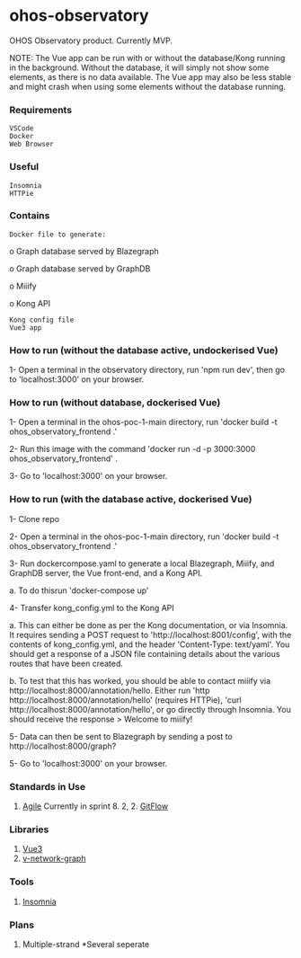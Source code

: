 # ohos-observatory

OHOS Observatory product. Currently MVP. 

NOTE: The Vue app can be run with or without the database/Kong running in the background. Without the database, it will simply not show some elements, as there is no data available. The Vue app may also be less stable and might crash when using some elements without the database running.

### Requirements

    VSCode
    Docker
    Web Browser

### Useful

    Insomnia
    HTTPie

### Contains

    Docker file to generate:

o Graph database served by Blazegraph

o Graph database served by GraphDB

o Miiify

o Kong API

    Kong config file
    Vue3 app

### How to run (without the database active, undockerised Vue)

1- Open a terminal in the observatory directory, run 'npm run dev', then go to 'localhost:3000' on your browser.

### How to run (without database, dockerised Vue)

1- Open a terminal in the ohos-poc-1-main directory, run 'docker build -t ohos_observatory_frontend .'

2- Run this image with the command 'docker run -d -p 3000:3000 ohos_observatory_frontend' .

3- Go to 'localhost:3000' on your browser.

### How to run (with the database active, dockerised Vue)

1- Clone repo

2- Open a terminal in the ohos-poc-1-main directory, run 'docker build -t ohos_observatory_frontend .'

3- Run dockercompose.yaml to generate a local Blazegraph, Miiify, and GraphDB server, the Vue front-end, and a Kong API.

a. To do thisrun 'docker-compose up'

4- Transfer kong_config.yml to the Kong API

a. This can either be done as per the Kong documentation, or via Insomnia. It requires sending a POST request to 'http://localhost:8001/config', with the contents of kong_config.yml, and the header 'Content-Type: text/yaml'. You should get a response of a JSON file containing details about the various routes that have been created.

b. To test that this has worked, you should be able to contact miiify via http://localhost:8000/annotation/hello. Either run 'http http://localhost:8000/annotation/hello' (requires HTTPie), 'curl http://localhost:8000/annotation/hello', or go directly through Insomnia. You should receive the response > Welcome to miiify!

5- Data can then be sent to Blazegraph by sending a post to http://localhost:8000/graph?

5- Go to 'localhost:3000' on your browser.


### Standards in Use

1. [Agile](https://www.atlassian.com/agile#:~:text=Agile%20is%20an%20iterative%20approach,small%2C%20but%20consumable%2C%20increments.) Currently in sprint 8. 2, 2. [GitFlow](https://nvie.com/posts/a-successful-git-branching-model/)

### Libraries

1. [Vue3](https://vuejs.org)
2. [v-network-graph](https://dash14.github.io/v-network-graph/)

### Tools

1. [Insomnia](https://insomnia.rest)

### Plans

1. Multiple-strand
  *Several seperate 